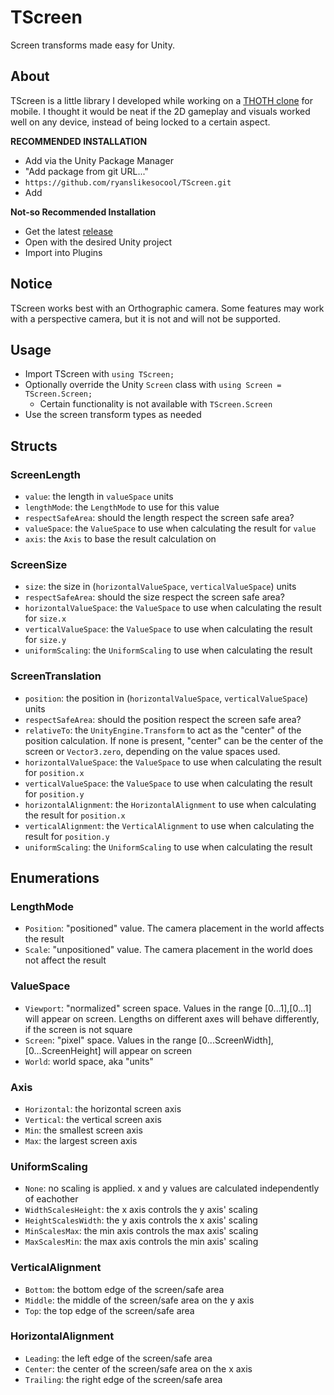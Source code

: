 # TScreen
Screen transforms made easy for Unity.

## About
TScreen is a little library I developed while working on a [THOTH clone](https://twitter.com/ryanslikesocool/status/1449032988725973002?s=21) for mobile.  I thought it would be neat if the 2D gameplay and visuals worked well on any device, instead of being locked to a certain aspect.

**RECOMMENDED INSTALLATION**
- Add via the Unity Package Manager
- "Add package from git URL..."
- `https://github.com/ryanslikesocool/TScreen.git`
- Add

**Not-so Recommended Installation**
- Get the latest [release](https://github.com/ryanslikesocool/TScreen/releases)
- Open with the desired Unity project
- Import into Plugins

## Notice
TScreen works best with an Orthographic camera.  Some features may work with a perspective camera, but it is not and will not be supported.

## Usage
- Import TScreen with `using TScreen;`
- Optionally override the Unity `Screen` class with `using Screen = TScreen.Screen;`
	- Certain functionality is not available with `TScreen.Screen`
- Use the screen transform types as needed
	
## Structs
### ScreenLength
- `value`: the length in `valueSpace` units
- `lengthMode`: the `LengthMode` to use for this value
- `respectSafeArea`: should the length respect the screen safe area?
- `valueSpace`: the `ValueSpace` to use when calculating the result for `value`
- `axis`: the `Axis` to base the result calculation on

### ScreenSize
- `size`: the size in (`horizontalValueSpace`, `verticalValueSpace`) units
- `respectSafeArea`: should the size respect the screen safe area?
- `horizontalValueSpace`: the `ValueSpace` to use when calculating the result for `size.x`
- `verticalValueSpace`: the `ValueSpace` to use when calculating the result for `size.y`
- `uniformScaling`: the `UniformScaling` to use when calculating the result

### ScreenTranslation
- `position`: the position in (`horizontalValueSpace`, `verticalValueSpace`) units
- `respectSafeArea`: should the position respect the screen safe area?
- `relativeTo`: the `UnityEngine.Transform` to act as the "center" of the position calculation.  If none is present, "center" can be the center of the screen or `Vector3.zero`, depending on the value spaces used.
- `horizontalValueSpace`: the `ValueSpace` to use when calculating the result for `position.x`
- `verticalValueSpace`: the `ValueSpace` to use when calculating the result for `position.y`
- `horizontalAlignment`: the `HorizontalAlignment` to use when calculating the result for `position.x`
- `verticalAlignment`: the `VerticalAlignment` to use when calculating the result for `position.y`
- `uniformScaling`: the `UniformScaling` to use when calculating the result

## Enumerations
### LengthMode
- `Position`: "positioned" value.  The camera placement in the world affects the result
- `Scale`: "unpositioned" value.  The camera placement in the world does not affect the result

### ValueSpace
- `Viewport`: "normalized" screen space.  Values in the range [0...1],[0...1] will appear on screen.  Lengths on different axes will behave differently, if the screen is not square
- `Screen`: "pixel" space.  Values in the range [0...ScreenWidth],[0...ScreenHeight] will appear on screen
- `World`: world space, aka "units"

### Axis
- `Horizontal`: the horizontal screen axis
- `Vertical`: the vertical screen axis
- `Min`: the smallest screen axis
- `Max`: the largest screen axis

### UniformScaling
- `None`: no scaling is applied.  x and y values are calculated independently of eachother
- `WidthScalesHeight`: the x axis controls the y axis' scaling
- `HeightScalesWidth`: the y axis controls the x axis' scaling
- `MinScalesMax`: the min axis controls the max axis' scaling
- `MaxScalesMin`: the max axis controls the min axis' scaling

### VerticalAlignment
- `Bottom`: the bottom edge of the screen/safe area
- `Middle`: the middle of the screen/safe area on the y axis
- `Top`: the top edge of the screen/safe area

### HorizontalAlignment
- `Leading`: the left edge of the screen/safe area
- `Center`: the center of the screen/safe area on the x axis
- `Trailing`: the right edge of the screen/safe area
